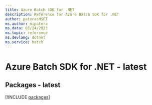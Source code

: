 ```yaml
---
title: Azure Batch SDK for .NET
description: Reference for Azure Batch SDK for .NET
author: paterasMSFT
ms.author: mipatera
ms.data: 03/24/2023
ms.topic: reference
ms.devlang: dotnet
ms.service: batch
---
```

# Azure Batch SDK for .NET - latest
## Packages - latest
[!INCLUDE [packages](batch-index.md)]